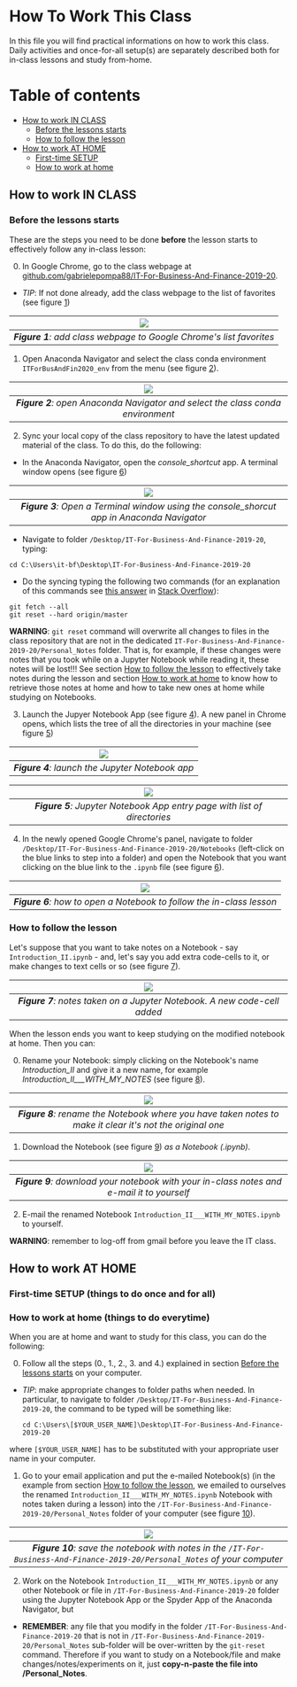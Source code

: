 # How To Work This Class 

In this file you will find practical informations on how to work this class. Daily activities and once-for-all setup(s) are separately described both for in-class lessons and study from-home.

# Table of contents
- [How to work IN CLASS](#class)
  - [Before the lessons starts](#before_class)
  - [How to follow the lesson](#during_class)
- [How to work AT HOME](#home)
  - [First-time SETUP](#home_setup)
  - [How to work at home](#wfh)

## How to work IN CLASS <a name="class"></a>

### Before the lessons starts <a name="before_class"></a>
These are the steps you need to be done **before** the lesson starts to effectively follow any in-class lesson:

0. In Google Chrome, go to the class webpage at [github.com/gabrielepompa88/IT-For-Business-And-Finance-2019-20](https://github.com/gabrielepompa88/IT-For-Business-And-Finance-2019-20). 

  - *TIP*: If not done already, add the class webpage to the list of favorites (see figure [1](#add_bookmark))
    
  | ![](images/add_bookmark.PNG) <a name="add_bookmark"></a>| 
  |:--:| 
  | _**Figure 1**: add class webpage to Google Chrome's list favorites_ |
  
1. Open Anaconda Navigator and select the class conda environment `ITForBusAndFin2020_env` from the menu (see figure [2](#anaconda_nav_and_env)).

  | ![](images/anaconda_nav_and_env.PNG) <a name="anaconda_nav_and_env"></a>| 
  |:--:| 
  | _**Figure 2**: open Anaconda Navigator and select the class conda environment_ |
  
2. Sync your local copy of the class repository to have the latest updated material of the class. To do this, do the following:

  - In the Anaconda Navigator, open the _console_shortcut_ app. A terminal window opens (see figure [6](#console_shortcut))

  | ![](images/console_shortcut.PNG) <a name="console_shortcut"></a>| 
  |:--:| 
  | _**Figure 3**: Open a Terminal window using the console_shorcut app in Anaconda Navigator_ |

  - Navigate to folder `/Desktop/IT-For-Business-And-Finance-2019-20`, typing:
  
  ```
  cd C:\Users\it-bf\Desktop\IT-For-Business-And-Finance-2019-20
  ```
  
  - Do the syncing typing the following two commands (for an explanation of this commands see [this answer](https://stackoverflow.com/a/8888015/2533366) in [Stack Overflow](https://stackoverflow.com/)):
  
  ```
  git fetch --all
  git reset --hard origin/master
  ```
  
  **WARNING**: `git reset` command will overwrite all changes to files in the class repository that are not in the dedicated `IT-For-Business-And-Finance-2019-20/Personal_Notes` folder. That is, for example, if these changes were notes that you took while on a Jupyter Notebook while reading it, these notes will be lost!!! See section [How to follow the lesson](#during_class) to effectively take notes during the lesson and section [How to work at home](#wfh) to know how to retrieve those notes at home and how to take new ones at home while studying on Notebooks. 

3. Launch the Jupyer Notebook App (see figure [4](#launch_jupyer_nb)). A new panel in Chrome opens, which lists the tree of all the directories in your machine (see figure [5](#dir_structure_machine))

  | ![](images/launch_jupyer_nb.PNG) <a name="launch_jupyer_nb"></a>| 
  |:--:| 
  | _**Figure 4**: launch the Jupyter Notebook app_ |

  | ![](images/dir_structure_machine.PNG) <a name="dir_structure_machine"></a>| 
  |:--:| 
  | _**Figure 5**: Jupyter Notebook App entry page with list of directories_ |

4. In the newly opened Google Chrome's panel, navigate to folder `/Desktop/IT-For-Business-And-Finance-2019-20/Notebooks` (left-click on the blue links to step into a folder) and open the Notebook that you want clicking on the blue link to the `.ipynb` file (see figure [6](#how_to_open_nb)). 

  | ![](images/how_to_open_nb.PNG) <a name="how_to_open_nb"></a>| 
  |:--:| 
  | _**Figure 6**: how to open a Notebook to follow the in-class lesson_ |
  
### How to follow the lesson <a name="during_class"></a>
Let's suppose that you want to take notes on a Notebook - say `Introduction_II.ipynb` - and, let's say you add extra code-cells to it, or make changes to text cells or so (see figure [7](#how_to_take_notes)).

  | ![](images/how_to_take_notes.PNG) <a name="how_to_take_notes"></a>| 
  |:--:| 
  | _**Figure 7**: notes taken on a Jupyter Notebook. A new code-cell added_ |

When the lesson ends you want to keep studying on the modified notebook at home. Then you can: 

0. Rename your Notebook: simply clicking on the Notebook's name  _Introduction_II_ and give it a new name,  for example _Introduction_II___WITH_MY_NOTES_ (see figure [8](#rename_nb)).

  | ![](images/rename_nb.PNG) <a name="rename_nb"></a>| 
  |:--:| 
  | _**Figure 8**: rename the Notebook where you have taken notes to make it clear it's not the original one_ |

1. Download the Notebook (see figure [9](#download_as_nb)) _as a Notebook (.ipynb)_.

  | ![](images/download_as_nb.png) <a name="download_as_nb"></a>| 
  |:--:| 
  | _**Figure 9**: download your notebook with your in-class notes and e-mail it to yourself_ |
  
2. E-mail the renamed Notebook `Introduction_II___WITH_MY_NOTES.ipynb` to yourself. 

**WARNING**: remember to log-off from gmail before you leave the IT class.
  
## How to work AT HOME <a name="home"></a>

### First-time SETUP (things to do once and for all) <a name="home_setup"></a>

### How to work at home (things to do everytime) <a name="wfh"></a>
When you are at home and want to study for this class, you can do the following:

0. Follow all the steps (0., 1., 2., 3. and 4.) explained in section [Before the lessons starts](#before_class) on your computer. 

- *TIP*: make appropriate changes to folder paths when needed. In particular, to navigate to folder `/Desktop/IT-For-Business-And-Finance-2019-20`, the command to be typed will be something like:
  
  ```
  cd C:\Users\[$YOUR_USER_NAME]\Desktop\IT-For-Business-And-Finance-2019-20
  ```
where `[$YOUR_USER_NAME]` has to be substituted with your appropriate user name in your computer. 

1. Go to your email application and put the e-mailed Notebook(s) (in the example from section [How to follow the lesson](#during_class), we emailed to ourselves the renamed `Introduction_II___WITH_MY_NOTES.ipynb` Notebook with notes taken during a lesson) into the `/IT-For-Business-And-Finance-2019-20/Personal_Notes` folder of your computer (see figure [10](#nb_with_notes_saved)).

  | ![](images/nb_with_notes_saved.PNG) <a name="nb_with_notes_saved"></a>| 
  |:--:| 
  | _**Figure 10**: save the notebook with notes in the `/IT-For-Business-And-Finance-2019-20/Personal_Notes` of your computer_ |

2. Work on the Notebook `Introduction_II___WITH_MY_NOTES.ipynb` or any other Notebook or file in `/IT-For-Business-And-Finance-2019-20` folder using the Jupyter Notebook App or the Spyder App of the Anaconda Navigator, but

- **REMEMBER**: any file that you modify in the folder `/IT-For-Business-And-Finance-2019-20` that is not in `/IT-For-Business-And-Finance-2019-20/Personal_Notes` sub-folder will be over-written by the `git-reset` command. Therefore if you want to study on a Notebook/file and make changes/notes/experiments on it, just **copy-n-paste the file into /Personal_Notes**.


